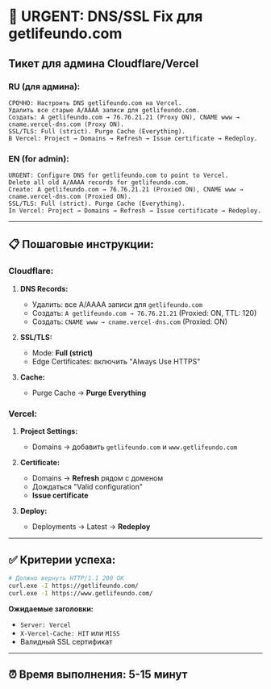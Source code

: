 # 🚨 URGENT: DNS/SSL Fix для getlifeundo.com

## Тикет для админа Cloudflare/Vercel

### **RU (для админа):**
```
СРОЧНО: Настроить DNS getlifeundo.com на Vercel. 
Удалить все старые A/AAAA записи для getlifeundo.com.
Создать: A getlifeundo.com → 76.76.21.21 (Proxy ON), CNAME www → cname.vercel-dns.com (Proxy ON).
SSL/TLS: Full (strict). Purge Cache (Everything).
В Vercel: Project → Domains → Refresh → Issue certificate → Redeploy.
```

### **EN (for admin):**
```
URGENT: Configure DNS for getlifeundo.com to point to Vercel.
Delete all old A/AAAA records for getlifeundo.com.
Create: A getlifeundo.com → 76.76.21.21 (Proxied ON), CNAME www → cname.vercel-dns.com (Proxied ON).
SSL/TLS: Full (strict). Purge Cache (Everything).
In Vercel: Project → Domains → Refresh → Issue certificate → Redeploy.
```

---

## 📋 Пошаговые инструкции:

### **Cloudflare:**
1. **DNS Records:**
   - Удалить: все A/AAAA записи для `getlifeundo.com`
   - Создать: `A getlifeundo.com → 76.76.21.21` (Proxied: ON, TTL: 120)
   - Создать: `CNAME www → cname.vercel-dns.com` (Proxied: ON)

2. **SSL/TLS:**
   - Mode: **Full (strict)**
   - Edge Certificates: включить "Always Use HTTPS"

3. **Cache:**
   - Purge Cache → **Purge Everything**

### **Vercel:**
1. **Project Settings:**
   - Domains → добавить `getlifeundo.com` и `www.getlifeundo.com`

2. **Certificate:**
   - Domains → **Refresh** рядом с доменом
   - Дождаться "Valid configuration"
   - **Issue certificate**

3. **Deploy:**
   - Deployments → Latest → **Redeploy**

---

## ✅ Критерии успеха:

```bash
# Должно вернуть HTTP/1.1 200 OK
curl.exe -I https://getlifeundo.com/
curl.exe -I https://www.getlifeundo.com/
```

**Ожидаемые заголовки:**
- `Server: Vercel`
- `X-Vercel-Cache: HIT` или `MISS`
- Валидный SSL сертификат

---

## ⏰ Время выполнения: 5-15 минут

